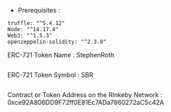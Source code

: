 - Prerequisites :
```
truffle: "^5.4.12"
Node: "^14.17.4"
Web3: "^1.5.3"
openzeppelin-solidity: "^2.3.0"
```

ERC-721 Token Name : StephenRoth
 ```
 ```
ERC-721 Token Symbol : SBR
 ```
 ```
 Contract or Token Address on the Rinkeby Network : 0xce92A806DD9F72ff0E81Ec7ADa7860272aC5c42A
```
